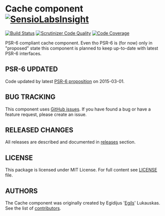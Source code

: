 Cache component [![SensioLabsInsight](https://insight.sensiolabs.com/projects/05e95414-b168-4580-9d37-70f10f07759f/small.png)](https://insight.sensiolabs.com/projects/05e95414-b168-4580-9d37-70f10f07759f)
===============

[![Build Status](https://travis-ci.org/egils/Cache.svg)](https://travis-ci.org/egils/Cache)
[![Scrutinizer Code Quality](https://scrutinizer-ci.com/g/egils/cache/badges/quality-score.png?b=master)](https://scrutinizer-ci.com/g/egils/cache/?branch=master)
[![Code Coverage](https://scrutinizer-ci.com/g/egils/cache/badges/coverage.png?b=master)](https://scrutinizer-ci.com/g/egils/cache/?branch=master)

PSR-6 compliant cache component. Even tho PSR-6 is (for now) only in "proposed" state this component is planned
to keep up-to-date with latest PSR-6 interfaces.

PSR-6 UPDATED
-------------

Code updated by latest [PSR-6 proposition](https://github.com/php-fig/fig-standards/blob/master/proposed/cache.md) on 2015-03-01.

BUG TRACKING
------------

This component uses [GitHub issues](https://github.com/egils/Cache/issues). If you have found a bug or have a feature request, please create an issue.

RELEASED CHANGES
----------------

All releases are described and documented in [releases](https://github.com/egils/Cache/releases) section.

LICENSE
-------

This package is licensed under MIT License. For full content see [LICENSE](https://github.com/egils/Cache/blob/master/LICENSE) file.

AUTHORS
-------

The Cache component was originally created by Egidijus '[Egils](https://github.com/egils)' Lukauskas. See the list of [contributors](https://github.com/egils/Cache/contributors).
